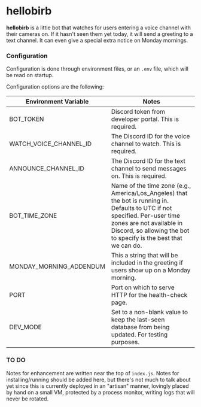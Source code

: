 # hellobirb

**hellobirb** is a little bot that watches for users entering
a voice channel with their cameras on. If it hasn't seen them yet today, it will
send a greeting to a text channel. It can even give a special extra notice on
Monday mornings.

### Configuration
Configuration is done through environment files, or an `.env` file, which will
be read on startup.

Configuration options are the following:

Environment Variable | Notes
-------------------- | -----
BOT_TOKEN | Discord token from developer portal. This is required.
WATCH_VOICE_CHANNEL_ID | The Discord ID for the voice channel to watch. This is required.
ANNOUNCE_CHANNEL_ID | The Discord ID for the text channel to send messages on. This is required.
BOT_TIME_ZONE | Name of the time zone (e.g., America/Los_Angeles) that the bot is running in. Defaults to UTC if not specified. Per-user time zones are not available in Discord, so allowing the bot to specify is the best that we can do.
MONDAY_MORNING_ADDENDUM | This a string that will be included in the greeting if users show up on a Monday morning.
PORT | Port on which to serve HTTP for the health-check page.
DEV_MODE | Set to a non-blank value to keep the last-seen database from being updated. For testing purposes.

### TO DO
Notes for enhancement are written near the top of `index.js`.  Notes for
installing/running should be added here, but there's not much to talk about yet
since this is currently deployed in an "artisan" manner, lovingly placed by hand
on a small VM, protected by a process monitor, writing logs that will never be
rotated.